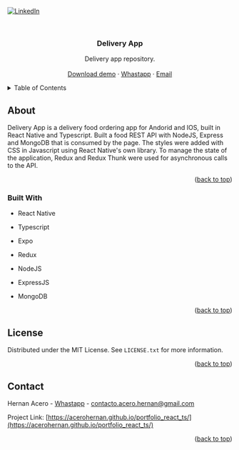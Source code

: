 <div id="top"></div>

[![LinkedIn][linkedin-shield]][linkedin-url]



<!-- PROJECT LOGO -->
<br />
<div align="center">

<h3 align="center">Delivery App</h3>

  <p align="center">
  Delivery app repository.
    <br />
    <br />
    <a href="https://delivery-app-by-hernan.uptodown.com/android">Download demo</a>
    ·
    <a href="https://api.whatsapp.com/send?phone=51999113934&text=Hola%20Hernan!%20%F0%9F%98%83">Whastapp</a>
    ·
    <a href="mailto:contacto.acero.hernan@gmail.com">Email</a>
  </p>
</div>



<!-- TABLE OF CONTENTS -->
<details>
  <summary>Table of Contents</summary>
  <ol>
    <li>
      <a href="#about-the-project">About The Project</a>
      <ul>
        <li><a href="#built-with">Built With</a></li>
      </ul>
    </li>
    <li><a href="#license">License</a></li>
    <li><a href="#contact">Contact</a></li>
  </ol>
</details>



<!-- ABOUT THE PROJECT -->
## About
Delivery App is a delivery food ordering app for Andorid and IOS, built in React Native and Typescript. Built a food REST API with NodeJS, Express and MongoDB that is consumed by the page. The styles were added with CSS in Javascript using React Native's own library. To manage the state of the application, Redux and Redux Thunk were used for asynchronous calls to the API.

<p align="right">(<a href="#top">back to top</a>)</p>

### Built With

* <p>React Native</p>
* <p>Typescript</p>
* <p>Expo</p>
* <p>Redux</p>
* <p>NodeJS</p>
* <p>ExpressJS</p>
* <p>MongoDB</p>

<p align="right">(<a href="#top">back to top</a>)</p>

<!-- LICENSE -->
## License

Distributed under the MIT License. See `LICENSE.txt` for more information.

<p align="right">(<a href="#top">back to top</a>)</p>



<!-- CONTACT -->
## Contact

Hernan Acero - [Whastapp](https://api.whatsapp.com/send?phone=51999113934&text=Hola%20Hernan!%20%F0%9F%98%83) - contacto.acero.hernan@gmail.com

Project Link: [https://acerohernan.github.io/portfolio_react_ts/](https://acerohernan.github.io/portfolio_react_ts/)

<p align="right">(<a href="#top">back to top</a>)</p>

<!-- MARKDOWN LINKS & IMAGES -->
<!-- https://www.markdownguide.org/basic-syntax/#reference-style-links -->
[linkedin-shield]: https://img.shields.io/badge/-LinkedIn-black.svg?style=for-the-badge&logo=linkedin&colorB=555
[linkedin-url]: https://www.linkedin.com/in/hernan-acero/
[product-screenshot]: images/screenshot.png
